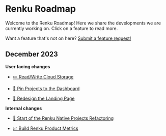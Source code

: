 # Renku Roadmap

Welcome to the Renku Roadmap! Here we share the developments we are currently working on. Click on a feature to read more.

Want a feature that's not on here? [Submit a feature request!](https://github.com/SwissDataScienceCenter/renku/issues/new/choose)

## December 2023

**User facing changes**

- [✏️ Read/Write Cloud Storage](feature_pitches/007-read-write-cloud-storage/read-write-cloud-storage.md)

- [📌 Pin Projects to the Dashboard](feature_pitches/006-pin-to-dashboard/pin-to-dashboard.md)

- [🎨 Redesign the Landing Page](feature_pitches/009-redesign-landing-page/redesign-landing-page.md)

**Internal changes**

- [🐸 Start of the Renku Native Projects Refactoring](feature_pitches/005-define-renku-native-projects-and-users/define-renku-native-projects-and-users.md)

- [📈 Build Renku Product Metrics](feature_pitches/006-first-product-metrics/first-product-metrics.md)
